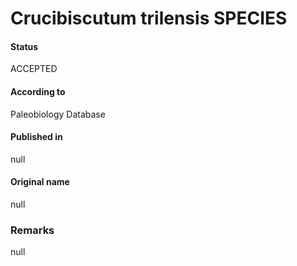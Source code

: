 Crucibiscutum trilensis SPECIES
=======

#### Status
ACCEPTED

#### According to
Paleobiology Database

#### Published in
null

#### Original name
null

### Remarks
null